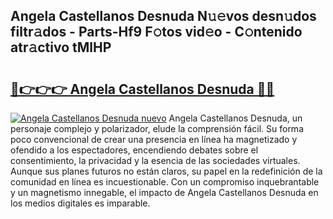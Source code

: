 ## Angela Castellanos Desnuda N𝚞𝚎vos desn𝚞dos filtr𝚊dos - Parts-Hf9 F𝚘tos vid𝚎o - C𝚘ntenido atr𝚊ctivo tMlHP

# <h2><a href="http://mb6hoeo.tromn.icu/?c=Angela+Castellanos+Desnuda">🔗👉👉👉 Angela Castellanos Desnuda 🔗🔗</a></h2>

[![Angela Castellanos Desnuda nuevo](https://i.imgur.com/pEAQMta.gif)](http://mb6hoeo.tromn.icu/?c=Angela+Castellanos+Desnuda)
Angela Castellanos Desnuda, un personaje complejo y polarizador, elude la comprensión fácil. Su forma poco convencional de crear una presencia en línea ha magnetizado y ofendido a los espectadores, encendiendo debates sobre el consentimiento, la privacidad y la esencia de las sociedades virtuales. Aunque sus planes futuros no están claros, su papel en la redefinición de la comunidad en línea es incuestionable. Con un compromiso inquebrantable y un magnetismo innegable, el impacto de Angela Castellanos Desnuda en los medios digitales es imparable.
